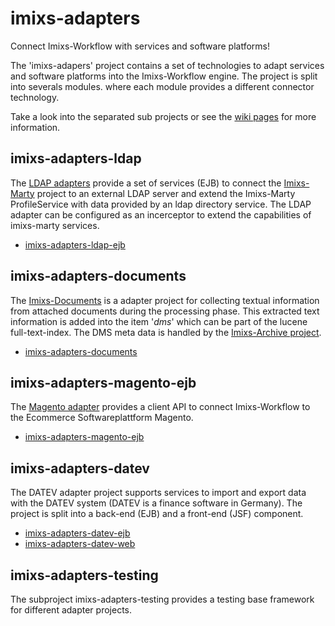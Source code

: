 # imixs-adapters

Connect Imixs-Workflow with services and software platforms!

The 'imixs-adapers' project contains a set of technologies to adapt services and software platforms into the Imixs-Workflow engine. The project is split into severals modules. where each module provides a different connector technology. 

Take a look into the separated sub projects or see the [wiki pages](https://github.com/imixs/imixs-adapters/wiki) for more information.


## imixs-adapters-ldap

The [LDAP adapters](imixs-adapters-ldap-ejb) provide a set of services (EJB) to connect the [Imixs-Marty](https://github.com/imixs/imixs-marty) project to an external LDAP server and extend the Imixs-Marty ProfileService with data provided by an ldap directory service. The LDAP adapter can be configured as an incerceptor to extend the capabilities of imixs-marty services. 

* [imixs-adapters-ldap-ejb](imixs-adapters-ldap-ejb)


## imixs-adapters-documents

The [Imixs-Documents](imixs-adapters-documents) is a adapter project for collecting textual information from attached documents during the processing phase.
This extracted text information is added into the item '_dms_' which can be part of the lucene full-text-index. The DMS meta data is handled by the [Imixs-Archive project](https://github.com/imixs/imixs-archive).
 
* [imixs-adapters-documents](imixs-adapters-documents)

## imixs-adapters-magento-ejb

The [Magento adapter](imixs-adapters-magento-ejb) provides a client API to connect Imixs-Workflow to the Ecommerce Softwareplattform Magento. 

* [imixs-adapters-magento-ejb](imixs-adapters-magento-ejb)


## imixs-adapters-datev

The DATEV adapter project supports services to import and export data with the DATEV system (DATEV is a finance software in Germany).  The project is split into a back-end (EJB) and a front-end (JSF) component. 

* [imixs-adapters-datev-ejb](imixs-adapters-datev-ejb)
* [imixs-adapters-datev-web](imixs-adapters-datev-web)



## imixs-adapters-testing

The subproject imixs-adapters-testing provides a testing base framework for different adapter projects.


